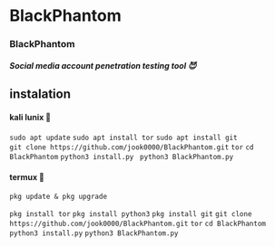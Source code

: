 # BlackPhantom

### BlackPhantom
##### Social media account penetration testing tool 😈

## instalation 

#### kali lunix 🤖
```sudo apt update```
```sudo apt install tor```
```sudo apt install git```  
```git clone https://github.com/jook0000/BlackPhantom.git```
```tor```
```cd BlackPhantom```
```python3 install.py ```
```python3 BlackPhantom.py```

#### termux 🤖
```pkg update & pkg upgrade```

```pkg install tor```
```pkg install python3```
```pkg install git```
```git clone https://github.com/jook0000/BlackPhantom.git```
```tor```
```cd BlackPhantom```
```python3 install.py```
```python3 BlackPhantom.py```

